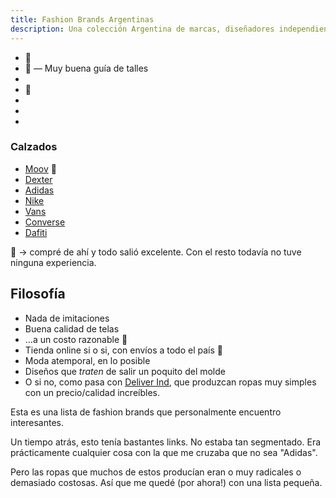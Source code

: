 ```yaml
---
title: Fashion Brands Argentinas
description: Una colección Argentina de marcas, diseñadores independientes, shops donde conseguir colecciones y prendas.
---
```


-  <brand-link name="Batuk / Huoky" link="https://batukjeans.com.ar/" instagram="https://instagram.com/deliver.ind"></brand-link> 🚀
-  <brand-link name="Boston Hype" link="https://bostonhype.com.ar/"></brand-link> 🚀 —  Muy buena guía de talles
-  <brand-link name="Deliver Ind" link="https://deliverind.com.ar/" instagram="https://instagram.com/deliver.ind"></brand-link>
-  <brand-link name="REVOLVER" link="https://roparevolver.com/" instagram="https://instagram.com/roparevolver"></brand-link> 🚀
-  <brand-link name="This Is Feliz Navidad" link="https://www.thisisfeliznavidad.com/" instagram="https://instagram.com/thisisfeliznavidad"></brand-link>
-  <brand-link name="HIPPY KILLER" link="https://www.hippykillercompany.com/" instagram="https://instagram.com/hippykillercompany"></brand-link>
-  <brand-link name="VALLES" link="https://vallesoficial.com" instagram="https://www.instagram.com/valles_oficial/"></brand-link>

### Calzados

-  [Moov](https://www.moovbydexter.com.ar/) 🚀
-  [Dexter](https://www.dexter.com.ar/)
-  [Adidas](https://adidas.com.ar/)
-  [Nike](https://www.nike.com/ar/)
-  [Vans](https://www.vans.com.ar/)
-  [Converse](https://www.converse.com.ar/)
-  [Dafiti](https://www.dafiti.com.ar/)

🚀 → compré de ahí y todo salió excelente. Con el resto todavía no tuve ninguna experiencia.

## Filosofía

- Nada de imitaciones
- Buena calidad de telas
- ...a un costo razonable 🤗
- Tienda online si o si, con envíos a todo el país 🚚
- Moda atemporal, en lo posible
- Diseños que *traten* de salir un poquito del molde 
- O si no, como pasa con <a href="https://deliverind.com.ar/" target="_blank">Deliver Ind</a>, que produzcan ropas muy simples con un precio/calidad increíbles.

Esta es una lista de fashion brands que personalmente encuentro interesantes.

Un tiempo atrás, esto tenía bastantes links. No estaba tan segmentado. Era prácticamente cualquier cosa con la que me cruzaba que no sea "Adidas".

Pero las ropas que muchos de estos producían eran o muy radicales o demasiado costosas. Así que me quedé (por ahora!) con una lista pequeña.

